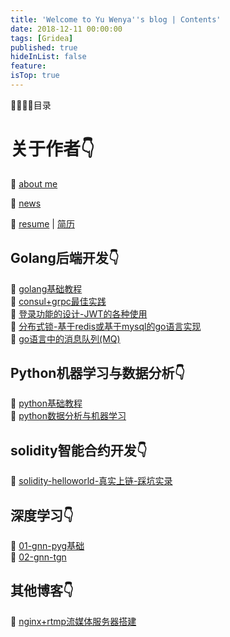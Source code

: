 ```yaml
---
title: 'Welcome to Yu Wenya''s blog | Contents'
date: 2018-12-11 00:00:00
tags: [Gridea]
published: true
hideInList: false
feature: 
isTop: true
---
```



👋👋👋👋目录

# 关于作者👇

📝  [about me](https://github.com/yushen611/blogs/blob/main/about/about.md) 

📝  [news](https://github.com/yushen611/blogs/blob/main/about/news.md) 

📝  [resume](https://github.com/yushen611/blogs/blob/main/resume/resume-all-in-one.md) | [简历](https://github.com/yushen611/blogs/blob/main/resume/resume-all-in-one-zn.md)

## Golang后端开发👇

📝  [golang基础教程](https://github.com/yushen611/blogs/blob/main/develop/golang/goBE-golang-basic.md)   
📝  [consul+grpc最佳实践](https://github.com/yushen611/blogs/blob/main/develop/golang/goBE-consul%26grpc.md)   
📝  [登录功能的设计-JWT的各种使用](https://github.com/yushen611/blogs/blob/main/develop/golang/goBE-jwt.md)   
📝  [分布式锁-基于redis或基于mysql的go语言实现](https://github.com/yushen611/blogs/blob/main/develop/golang/goBE-fen-bu-shi-suo.md)   
📝  [go语言中的消息队列(MQ)](https://github.com/yushen611/blogs/blob/main/develop/golang/goBE-MQ-basic.md)   

## Python机器学习与数据分析👇
📝  [python基础教程](https://github.com/yushen611/blogs/blob/main/dl/python-basic.md)   
📝  [python数据分析与机器学习](https://github.com/yushen611/blogs/blob/main/dl/python-DA-ML.md)   

## solidity智能合约开发👇
📝  [solidity-helloworld-真实上链-踩坑实录](https://github.com/yushen611/blogs/blob/main/develop/blockchain/solidity_helloworld.md)   

## 深度学习👇

📝  [01-gnn-pyg基础](https://github.com/yushen611/blogs/blob/main/dl/DL-pyg-basic.md)   
📝  [02-gnn-tgn](https://github.com/yushen611/blogs/blob/main/dl/DL-pyg-tgn.md)   

## 其他博客👇

📝  [nginx+rtmp流媒体服务器搭建](https://github.com/yushen611/blogs/blob/main/develop/other/other-nginx%26rtmp.md)   
